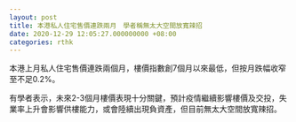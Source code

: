 ```yaml
---
layout: post
title: 本港私人住宅售價連跌兩月　學者稱無太大空間放寬辣招
date: 2020-12-29 12:05:27.000000000 +08:00
categories: rthk
---
```


本港上月私人住宅售價連跌兩個月，樓價指數創7個月以來最低，但按月跌幅收窄至不足0.2%。

有學者表示，未來2-3個月樓價表現十分關鍵，預計疫情繼續影響樓價及交投，失業率上升會影響供樓能力，或會陸續出現負資產，但目前無太大空間放寬辣招。
